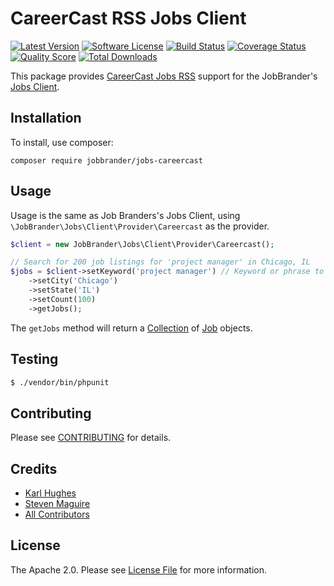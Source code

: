# CareerCast RSS Jobs Client

[![Latest Version](https://img.shields.io/github/release/JobBrander/jobs-careercast.svg?style=flat-square)](https://github.com/JobBrander/jobs-careercast/releases)
[![Software License](https://img.shields.io/badge/license-APACHE%202.0-brightgreen.svg?style=flat-square)](LICENSE.md)
[![Build Status](https://img.shields.io/travis/JobBrander/jobs-careercast/master.svg?style=flat-square&1)](https://travis-ci.org/JobBrander/jobs-careercast)
[![Coverage Status](https://img.shields.io/scrutinizer/coverage/g/JobBrander/jobs-careercast.svg?style=flat-square)](https://scrutinizer-ci.com/g/JobBrander/jobs-careercast/code-structure)
[![Quality Score](https://img.shields.io/scrutinizer/g/JobBrander/jobs-careercast.svg?style=flat-square)](https://scrutinizer-ci.com/g/JobBrander/jobs-careercast)
[![Total Downloads](https://img.shields.io/packagist/dt/jobbrander/jobs-careercast.svg?style=flat-square)](https://packagist.org/packages/jobbrander/jobs-careercast)

This package provides [CareerCast Jobs RSS](http://www.careercast.com/jobs/results/keyword?format=rss)
support for the JobBrander's [Jobs Client](https://github.com/JobBrander/jobs-common).

## Installation

To install, use composer:

```
composer require jobbrander/jobs-careercast
```

## Usage

Usage is the same as Job Branders's Jobs Client, using `\JobBrander\Jobs\Client\Provider\Careercast` as the provider.

```php
$client = new JobBrander\Jobs\Client\Provider\Careercast();

// Search for 200 job listings for 'project manager' in Chicago, IL
$jobs = $client->setKeyword('project manager') // Keyword or phrase to search for on Careercast
    ->setCity('Chicago')
    ->setState('IL')
    ->setCount(100)
    ->getJobs();
```

The `getJobs` method will return a [Collection](https://github.com/JobBrander/jobs-common/blob/master/src/Collection.php) of [Job](https://github.com/JobBrander/jobs-common/blob/master/src/Job.php) objects.

## Testing

``` bash
$ ./vendor/bin/phpunit
```

## Contributing

Please see [CONTRIBUTING](https://github.com/jobbrander/jobs-careercast/blob/master/CONTRIBUTING.md) for details.

## Credits

- [Karl Hughes](https://github.com/karllhughes)
- [Steven Maguire](https://github.com/stevenmaguire)
- [All Contributors](https://github.com/jobbrander/jobs-careercast/contributors)

## License

The Apache 2.0. Please see [License File](https://github.com/jobbrander/jobs-careercast/blob/master/LICENSE) for more information.
